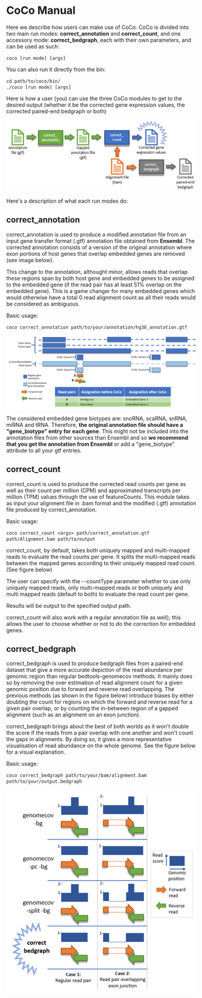 # CoCo Manual

Here we describe how users can make use of CoCo.
CoCo is divided into two main run modes: **correct_annotation** and **correct_count**, and one accessory mode: **correct_bedgraph**, each with their own parameters, and can be used as such:

```
coco [run mode] [args]
```

You can also run it directly from the bin:

```
cd path/to/coco/bin/
./coco [run mode] [args]
```

Here is how a user (you) can use the three CoCo modules to get to the desired output (whether it be the corrected gene expression values, the corrected paired-end bedgraph or both)

![alt tag](ressources/CoCoPipeline.PNG)

Here's a description of what each run modes do:

## correct_annotation
correct_annotation is used to produce a modified annotation file from an input gene transfer format (.gtf) annotation file obtained from **Ensembl**. The corrected annotation consists of a version of the original annotation where exon portions of host genes that overlap embedded genes are removed (see image below).

This change to the annotation, althought minor, allows reads that overlap these regions span by both host gene and embedded genes to be assigned to the embedded gene (if the read pair has at least 51% overlap on the embedded gene). This is a game changer for many embedded genes which would otherwise have a total 0 read alignment count as all their reads would be considered as ambiguous.

Basic usage:
```
coco correct_annotation path/to/your/annotation/hg38_annotation.gtf
```

![alt tag](ressources/CorrectAnnotation.PNG)

The considered embedded gene biotypes are: snoRNA, scaRNA, snRNA, miRNA and tRNA. Therefore, **the original annotation file should have a "gene_biotype" entry for each gene**. This might not be included into the annotation files from other sources than Ensembl and so **we recommend that you get the annotation from Ensembl** or add a "gene_biotype" attribute to all your gtf entries.

## correct_count

correct_count is used to produce the corrected read counts per gene as well as their count per million (CPM) and approximated transcripts per million (TPM) values through the use of featureCounts. This module takes as input your alignment file in .bam format and the modified (.gtf) annotation file produced by correct_annotation.

Basic usage:
```
coco correct_count <args> path/correct_annotation.gtf path/Alignment.bam path/to/output
```

correct_count, by default, takes both uniquely mapped and multi-mapped reads to evaluate the read counts per gene. It splits the multi-mapped reads between the mapped genes according to their uniquely mapped read count. (See figure below)

The user can specify with the --countType parameter whether to use only uniquely mapped reads, only multi-mapped reads or both uniquely and multi mapped reads (default to both) to evaluate the read count per gene.

Results will be output to the specified output path.

correct_count will also work with a regular annotation file as well); this allows the user to choose whether or not to do the correction for embedded genes.

## correct_bedgraph

correct_bedgraph is used to produce bedgraph files from a paired-end dataset that give a more accurate depiction of the read abundance per genomic region than regular bedtools-genomecov methods. It mainly does so by removing the over estimation of read alignment count for a given genomic position due to forward and reverse read overlapping. The previous methods (as shown in the figure below) introduce biases by either doubling the count for regions on which the forward and reverse read for a given pair overlap, or by counting the in-between region of a gapped alignment (such as an alignment on an exon junction).

correct_bedgraph brings about the best of both worlds as it won't double the score if the reads from a pair overlap with one another and won't count the gaps in alignments. By doing so, it gives a more representative visualisation of read abundance on the whole genome. See the figure below for a visual explanation.

Basic usage:
```
coco correct_bedgraph path/to/your/bam/alignment.bam path/to/your/output.bedgraph
```

![alt tag](ressources/CorrectBedgraph.PNG)
